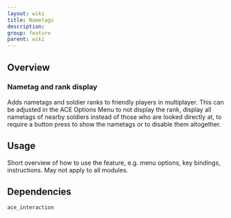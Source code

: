 ```yaml
---
layout: wiki
title: Nametags
description: 
group: feature
parent: wiki
---
```


## Overview

### Nametag and rank display
Adds nametags and soldier ranks to friendly players in multiplayer. This can be adjusted in the ACE Options Menu to not display the rank, display all nametags of nearby soldiers instead of those who are looked directly at, to require a button press to show the nametags or to disable them altogether.


## Usage

Short overview of how to use the feature, e.g. menu options, key bindings, 
instructions. May not apply to all modules.


## Dependencies

`ace_interaction`
